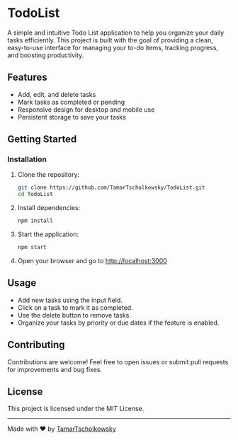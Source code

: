 # TodoList

A simple and intuitive Todo List application to help you organize your daily tasks efficiently. This project is built with the goal of providing a clean, easy-to-use interface for managing your to-do items, tracking progress, and boosting productivity.

## Features

- Add, edit, and delete tasks
- Mark tasks as completed or pending
- Responsive design for desktop and mobile use
- Persistent storage to save your tasks

## Getting Started

### Installation

1. Clone the repository:
   ```bash
   git clone https://github.com/TamarTscholkowsky/TodoList.git
   cd TodoList
   ```

2. Install dependencies:
   ```bash
   npm install
   ```

3. Start the application:
   ```bash
   npm start

   ```

4. Open your browser and go to [http://localhost:3000](http://localhost:3000)

## Usage

- Add new tasks using the input field.
- Click on a task to mark it as completed.
- Use the delete button to remove tasks.
- Organize your tasks by priority or due dates if the feature is enabled.

## Contributing

Contributions are welcome! Feel free to open issues or submit pull requests for improvements and bug fixes.

## License

This project is licensed under the MIT License.

---

Made with ❤️ by [TamarTscholkowsky](https://github.com/TamarTscholkowsky)
